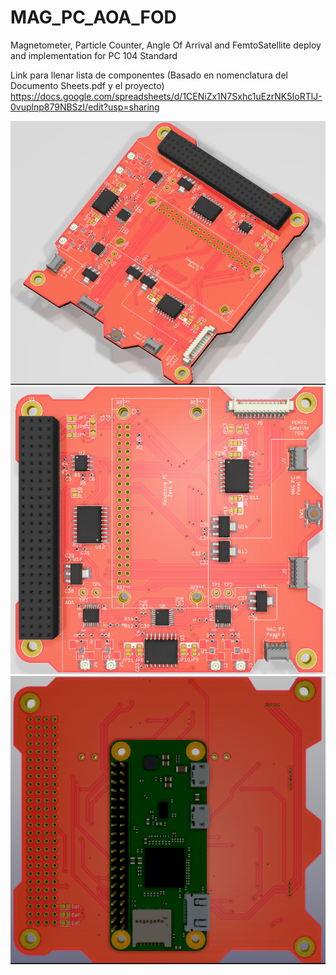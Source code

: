 # MAG_PC_AOA_FOD
 Magnetometer, Particle Counter, Angle Of Arrival and FemtoSatellite deploy and implementation  for PC 104 Standard
 
 Link para llenar lista de componentes (Basado en nomenclatura del Documento Sheets.pdf y el proyecto)
 https://docs.google.com/spreadsheets/d/1CENiZx1N7Sxhc1uEzrNK5IoRTlJ-0vuplnp879NBSzI/edit?usp=sharing
 
 ![alt text](https://github.com/CGCSAMR/MAG_PC_AOA_FOD/blob/main/ISO_Up.PNG?raw=true)
 ![alt text](https://github.com/CGCSAMR/MAG_PC_AOA_FOD/blob/main/Up.PNG?raw=true)
 ![alt text](https://github.com/CGCSAMR/MAG_PC_AOA_FOD/blob/main/Down.PNG?raw=true)

 
